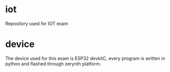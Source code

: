 # iot
Repository used for IOT exam
# device
The device used for this exam is ESP32 devkitC, every program is written in python and flashed through zerynth platform.
